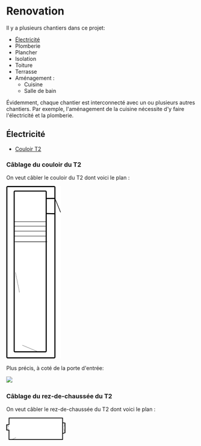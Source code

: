 # Renovation

Il y a plusieurs chantiers dans ce projet:
* [Électricité](https://github.com/neilujman/Renovation/edit/main/README.md#%C3%A9lectricit%C3%A9)
* Plomberie
* Plancher
* Isolation
* Toiture
* Terrasse
* Aménagement :
  + Cuisine
  + Salle de bain

Évidemment, chaque chantier est interconnecté avec un ou plusieurs autres chantiers. Par exemple, l'aménagement de la cuisine nécessite d'y faire l'électricité et la plomberie.

## Électricité

* [Couloir T2](https://github.com/neilujman/Renovation/edit/main/README.md#C%C3%A5blage%20du%20couloir%20du%20T2)

### Câblage du couloir du T2
On veut câbler le couloir du T2 dont voici le plan :

![](images/plan-couloir.png)

Plus précis, à coté de la porte d'entrée:

![](images/entrée.png)


### Câblage du rez-de-chaussée du T2
On veut câbler le rez-de-chaussée du T2 dont voici le plan :

![](images/plan-rdc.png)
